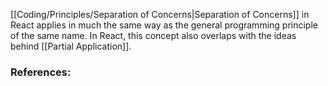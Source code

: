 [[Coding/Principles/Separation of Concerns|Separation of Concerns]] in React applies in much the same way as the general programming principle of the same name. In React, this concept also overlaps with the ideas behind [[Partial Application]].



### References: